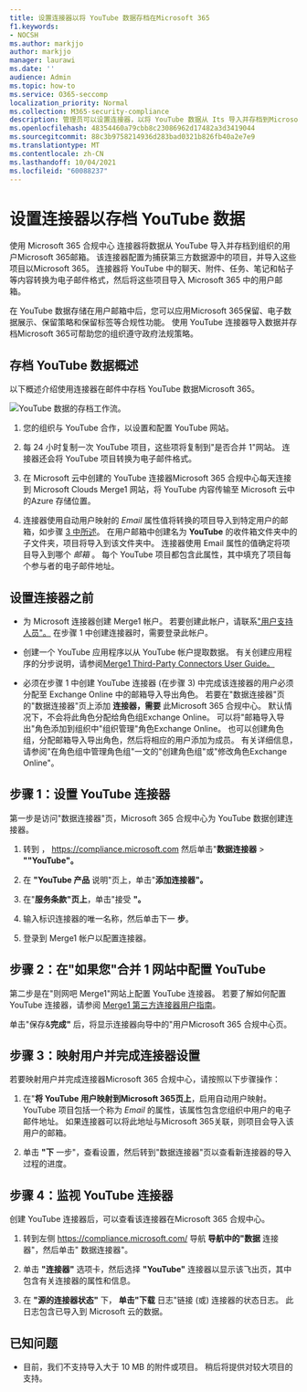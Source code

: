 ```yaml
---
title: 设置连接器以将 YouTube 数据存档在Microsoft 365
f1.keywords:
- NOCSH
ms.author: markjjo
author: markjjo
manager: laurawi
ms.date: ''
audience: Admin
ms.topic: how-to
ms.service: O365-seccomp
localization_priority: Normal
ms.collection: M365-security-compliance
description: 管理员可以设置连接器，以将 YouTube 数据从 Its 导入并存档到Microsoft 365。 通过此连接器，可以在 Microsoft 365 中存档来自第三方数据源Microsoft 365。 在存档此数据后，可以使用合规性功能（如合法保留、电子数据展示和保留策略）管理第三方数据。
ms.openlocfilehash: 48354460a79cbb8c23086962d17482a3d3419044
ms.sourcegitcommit: 88c3b9758214936d283bad0321b826fb40a2e7e9
ms.translationtype: MT
ms.contentlocale: zh-CN
ms.lasthandoff: 10/04/2021
ms.locfileid: "60088237"
---
```

# <a name="set-up-a-connector-to-archive-youtube-data"></a>设置连接器以存档 YouTube 数据

使用 Microsoft 365 合规中心 连接器将数据从 YouTube 导入并存档到组织的用户Microsoft 365邮箱。 该连接器配置为捕获第三方数据源中的项目，并导入这些项目以Microsoft 365。 连接器将 YouTube 中的聊天、附件、任务、笔记和帖子等内容转换为电子邮件格式，然后将这些项目导入 Microsoft 365 中的用户邮箱。

在 YouTube 数据存储在用户邮箱中后，您可以应用Microsoft 365保留、电子数据展示、保留策略和保留标签等合规性功能。 使用 YouTube 连接器导入数据并存档Microsoft 365可帮助您的组织遵守政府法规策略。

## <a name="overview-of-archiving-youtube-data"></a>存档 YouTube 数据概述

以下概述介绍使用连接器在邮件中存档 YouTube 数据Microsoft 365。

![YouTube 数据的存档工作流。](../media/YouTubeConnectorWorkflow.png)

1. 您的组织与 YouTube 合作，以设置和配置 YouTube 网站。

2. 每 24 小时复制一次 YouTube 项目，这些项将复制到"是否合并 1"网站。 连接器还会将 YouTube 项目转换为电子邮件格式。

3. 在 Microsoft 云中创建的 YouTube 连接器Microsoft 365 合规中心每天连接到 Microsoft Clouds Merge1 网站，将 YouTube 内容传输至 Microsoft 云中的Azure 存储位置。

4. 连接器使用自动用户映射的 *Email* 属性值将转换的项目导入到特定用户的邮箱，如步骤 [3 中所述](#step-3-map-users-and-complete-the-connector-setup)。 在用户邮箱中创建名为 **YouTube** 的收件箱文件夹中的子文件夹，项目将导入到该文件夹中。 连接器使用 Email 属性的值确定将项目导入到哪个 *邮箱* 。 每个 YouTube 项目都包含此属性，其中填充了项目每个参与者的电子邮件地址。

## <a name="before-you-set-up-a-connector"></a>设置连接器之前

- 为 Microsoft 连接器创建 Merge1 帐户。 若要创建此帐户，请联系["用户支持人员"。](https://www.veritas.com/form/requestacall/ms-connectors-contact) 在步骤 1 中创建连接器时，需要登录此帐户。

- 创建一个 YouTube 应用程序以从 YouTube 帐户提取数据。 有关创建应用程序的分步说明，请参阅[Merge1 Third-Party Connectors User Guide。](https://docs.ms.merge1.globanetportal.com/Merge1%20Third-Party%20Connectors%20YouTube%20User%20Guide.pdf)

- 必须在步骤 1 中创建 YouTube 连接器 (在步骤 3) 中完成该连接器的用户必须分配至 Exchange Online 中的邮箱导入导出角色。 若要在"数据连接器"页的"数据连接器"页上添加 **连接器，需要** 此Microsoft 365 合规中心。 默认情况下，不会将此角色分配给角色组Exchange Online。 可以将"邮箱导入导出"角色添加到组织中"组织管理"角色Exchange Online。 也可以创建角色组，分配邮箱导入导出角色，然后将相应的用户添加为成员。 有关详细信息，请参阅"在角色[](/Exchange/permissions-exo/role-groups#create-role-groups)组中管理角色组[](/Exchange/permissions-exo/role-groups#modify-role-groups)"一文的"创建角色组"或"修改角色Exchange Online"。

## <a name="step-1-set-up-the-youtube-connector"></a>步骤 1：设置 YouTube 连接器

第一步是访问"数据连接器"页，Microsoft 365 合规中心为 YouTube 数据创建连接器。

1. 转到 ， <https://compliance.microsoft.com> 然后单击"**数据连接器**  >  **""YouTube"。**

2. 在 **"YouTube 产品** 说明"页上，单击"**添加连接器"。**

3. 在"**服务条款"页上**，单击"接受 **"。**

4. 输入标识连接器的唯一名称，然后单击下一 **步**。

5. 登录到 Merge1 帐户以配置连接器。

## <a name="step-2-configure-the-youtube-on-the-veritas-merge1-site"></a>步骤 2：在"如果您"合并 1 网站中配置 YouTube

第二步是在"则网吧 Merge1"网站上配置 YouTube 连接器。 若要了解如何配置 YouTube 连接器，请参阅 [Merge1 第三方连接器用户指南](https://docs.ms.merge1.globanetportal.com/Merge1%20Third-Party%20Connectors%20YouTube%20User%20Guide.pdf)。

单击"保存&**完成"** 后，将显示连接器向导中的"用户Microsoft 365 合规中心页。

## <a name="step-3-map-users-and-complete-the-connector-setup"></a>步骤 3：映射用户并完成连接器设置

若要映射用户并完成连接器Microsoft 365 合规中心，请按照以下步骤操作：

1. 在"**将 YouTube 用户映射到Microsoft 365页上**，启用自动用户映射。 YouTube 项目包括一个称为 *Email* 的属性，该属性包含您组织中用户的电子邮件地址。 如果连接器可以将此地址与Microsoft 365关联，则项目会导入该用户的邮箱。

2. 单击 **"下** 一步"，查看设置，然后转到"数据连接器"页以查看新连接器的导入过程的进度。

## <a name="step-4-monitor-the-youtube-connector"></a>步骤 4：监视 YouTube 连接器

创建 YouTube 连接器后，可以查看该连接器在Microsoft 365 合规中心。

1. 转到左侧 <https://compliance.microsoft.com/> 导航 **导航中的"数据** 连接器"，然后单击" 数据连接器"。

2. 单击 **"连接器"** 选项卡，然后选择 **"YouTube"** 连接器以显示该飞出页，其中包含有关连接器的属性和信息。

3. 在 **"源的连接器状态"** 下， **单击"下载** 日志"链接 (或) 连接器的状态日志。 此日志包含已导入到 Microsoft 云的数据。

## <a name="known-issues"></a>已知问题

- 目前，我们不支持导入大于 10 MB 的附件或项目。 稍后将提供对较大项目的支持。
